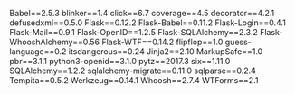 Babel==2.5.3
blinker==1.4
click==6.7
coverage==4.5
decorator==4.2.1
defusedxml==0.5.0
Flask==0.12.2
Flask-Babel==0.11.2
Flask-Login==0.4.1
Flask-Mail==0.9.1
Flask-OpenID==1.2.5
Flask-SQLAlchemy==2.3.2
Flask-WhooshAlchemy==0.56
Flask-WTF==0.14.2
flipflop==1.0
guess-language==0.2
itsdangerous==0.24
Jinja2==2.10
MarkupSafe==1.0
pbr==3.1.1
python3-openid==3.1.0
pytz==2017.3
six==1.11.0
SQLAlchemy==1.2.2
sqlalchemy-migrate==0.11.0
sqlparse==0.2.4
Tempita==0.5.2
Werkzeug==0.14.1
Whoosh==2.7.4
WTForms==2.1
